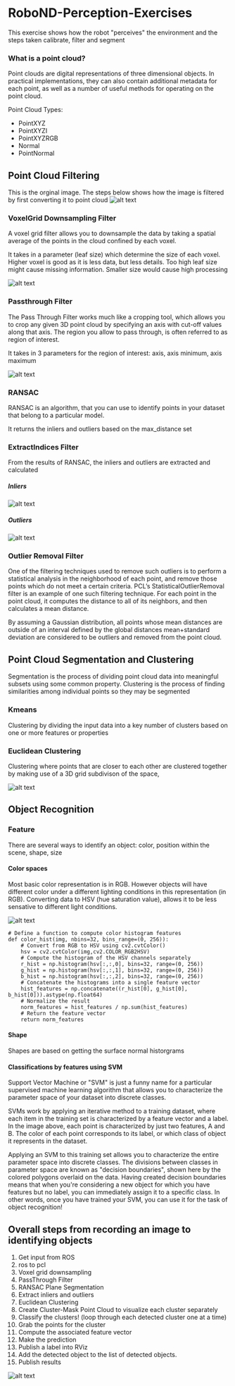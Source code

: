 # RoboND-Perception-Exercises

This exercise shows how the robot "perceives" the environment and the steps taken calibrate, filter and segment

### What is a point cloud?

Point clouds are digital representations of three dimensional objects. In practical implementations, they can also contain additional metadata for each point, as well as a number of useful methods for operating on the point cloud.

Point Cloud Types:
* PointXYZ
* PointXYZI
* PointXYZRGB
* Normal
* PointNormal


## Point Cloud Filtering

This is the orginal image. The steps below shows how the image is filtered by first converting it to point cloud
![alt text](./images/tabletop.png "table top")

### VoxelGrid Downsampling Filter

A voxel grid filter allows you to downsample the data by taking a spatial average of the points in the cloud confined by each voxel.

It takes in a parameter (leaf size) which determine the size of each voxel. Higher voxel is good as it is less data, but less details. Too high leaf size might cause missing information. Smaller size would cause high processing

![alt text](./images/voxel_downsample.png "voxel downsample")

### Passthrough Filter

The Pass Through Filter works much like a cropping tool, which allows you to crop any given 3D point cloud by specifying an axis with cut-off values along that axis. The region you allow to pass through, is often referred to as region of interest.

It takes in 3 parameters for the region of interest: axis, axis minimum, axis maximum

![alt text](./images/passthrough_filter.png "pass through")

### RANSAC
RANSAC is an algorithm, that you can use to identify points in your dataset that belong to a particular model.

It returns the inliers and outliers based on the max_distance set

### ExtractIndices Filter
From the results of RANSAC, the inliers and outliers are extracted and calculated

##### Inliers
![alt text](./images/extracted_inliers.png "inliers")

##### Outliers

![alt text](./images/extracted_outliers.png "outliers")

### Outlier Removal Filter

One of the filtering techniques used to remove such outliers is to perform a statistical analysis in the neighborhood of each point, and remove those points which do not meet a certain criteria. PCL’s StatisticalOutlierRemoval filter is an example of one such filtering technique. For each point in the point cloud, it computes the distance to all of its neighbors, and then calculates a mean distance.

By assuming a Gaussian distribution, all points whose mean distances are outside of an interval defined by the global distances mean+standard deviation are considered to be outliers and removed from the point cloud.


## Point Cloud Segmentation and Clustering
Segmentation is the process of dividing point cloud data into meaningful subsets using some common property. Clustering is the process of finding similarities among individual points so they may be segmented

### Kmeans
Clustering by dividing the input data into a key number of clusters based on one or more features or properties


### Euclidean Clustering

Clustering where points that are closer to each other are clustered together by making use of a 3D grid subdivison of the space, 

![alt text](./images/rviz_euclidean2.png "outliers")

## Object Recognition

### Feature
There are several ways to identify an object: color, position within the scene, shape, size

#### Color spaces
Most basic color representation is in RGB. However objects will have different color under a different lighting conditions in this representation (in RGB). Converting data to HSV (hue saturation value), allows it to be less sensative to different light conditions. 

![alt text](./images/hsv.png "hsv")

```
# Define a function to compute color histogram features  
def color_hist(img, nbins=32, bins_range=(0, 256)):
    # Convert from RGB to HSV using cv2.cvtColor()
    hsv = cv2.cvtColor(img,cv2.COLOR_RGB2HSV)
    # Compute the histogram of the HSV channels separately
    r_hist = np.histogram(hsv[:,:,0], bins=32, range=(0, 256))
    g_hist = np.histogram(hsv[:,:,1], bins=32, range=(0, 256))
    b_hist = np.histogram(hsv[:,:,2], bins=32, range=(0, 256))
    # Concatenate the histograms into a single feature vector
    hist_features = np.concatenate((r_hist[0], g_hist[0], b_hist[0])).astype(np.float64)
    # Normalize the result
    norm_features = hist_features / np.sum(hist_features)
    # Return the feature vector
    return norm_features
```

#### Shape
Shapes are based on getting the surface normal historgrams

#### Classifications by features using SVM
Support Vector Machine or "SVM" is just a funny name for a particular supervised machine learning algorithm that allows you to characterize the parameter space of your dataset into discrete classes. 

SVMs work by applying an iterative method to a training dataset, where each item in the training set is characterized by a feature vector and a label. In the image above, each point is characterized by just two features, A and B. The color of each point corresponds to its label, or which class of object it represents in the dataset.

Applying an SVM to this training set allows you to characterize the entire parameter space into discrete classes. The divisions between classes in parameter space are known as "decision boundaries", shown here by the colored polygons overlaid on the data. Having created decision boundaries means that when you're considering a new object for which you have features but no label, you can immediately assign it to a specific class. In other words, once you have trained your SVM, you can use it for the task of object recognition!


## Overall steps from recording an image to identifying objects

1. Get input from ROS
2. ros to pcl
3. Voxel grid downsampling
4. PassThrough Filter
5. RANSAC Plane Segmentation
6. Extract inliers and outliers
7. Euclidean Clustering
8. Create Cluster-Mask Point Cloud to visualize each cluster separately
9. Classify the clusters! (loop through each detected cluster one at a time)
10. Grab the points for the cluster
11. Compute the associated feature vector
12. Make the prediction
13. Publish a label into RViz
14. Add the detected object to the list of detected objects.
15. Publish results

![alt text](./images/object_recognition.png "object_recognition")
